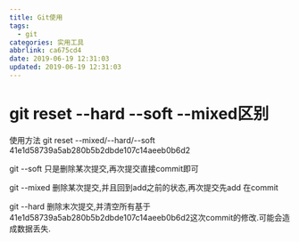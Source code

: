 ```yaml
---
title: Git使用
tags:
  - git
categories: 实用工具
abbrlink: ca675cd4
date: 2019-06-19 12:31:03
updated: 2019-06-19 12:31:03
---
```


# git reset --hard --soft --mixed区别
使用方法
git reset --mixed/--hard/--soft  41e1d58739a5ab280b5b2dbde107c14aeeb0b6d2

git --soft
只是删除某次提交,再次提交直接commit即可

git --mixed
删除某次提交,并且回到add之前的状态,再次提交先add  在commit

git --hard
删除末次提交,并清空所有基于41e1d58739a5ab280b5b2dbde107c14aeeb0b6d2这次commit的修改.可能会造成数据丢失.
